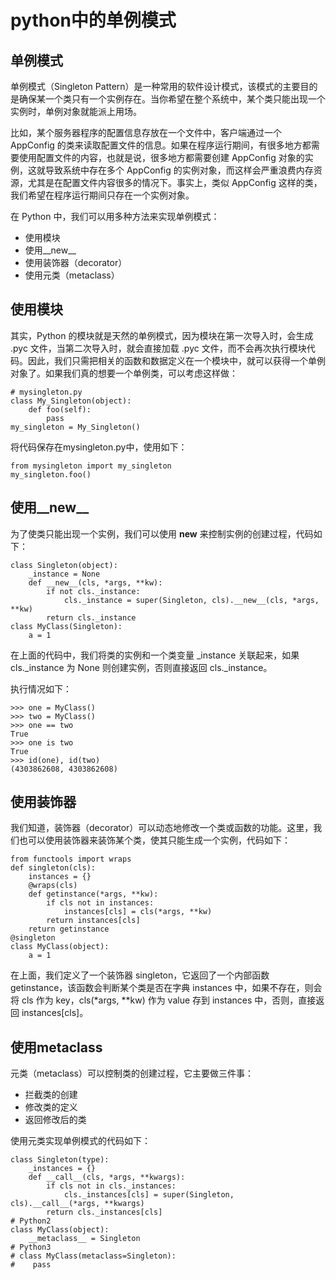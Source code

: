 # python中的单例模式

## 单例模式

单例模式（Singleton Pattern）是一种常用的软件设计模式，该模式的主要目的是确保某一个类只有一个实例存在。当你希望在整个系统中，某个类只能出现一个实例时，单例对象就能派上用场。


比如，某个服务器程序的配置信息存放在一个文件中，客户端通过一个 AppConfig 的类来读取配置文件的信息。如果在程序运行期间，有很多地方都需要使用配置文件的内容，也就是说，很多地方都需要创建 AppConfig 对象的实例，这就导致系统中存在多个 AppConfig 的实例对象，而这样会严重浪费内存资源，尤其是在配置文件内容很多的情况下。事实上，类似 AppConfig 这样的类，我们希望在程序运行期间只存在一个实例对象。

在 Python 中，我们可以用多种方法来实现单例模式：

* 使用模块
* 使用__new__
* 使用装饰器（decorator）
* 使用元类（metaclass）

## 使用模块

其实，Python 的模块就是天然的单例模式，因为模块在第一次导入时，会生成 .pyc 文件，当第二次导入时，就会直接加载 .pyc 文件，而不会再次执行模块代码。因此，我们只需把相关的函数和数据定义在一个模块中，就可以获得一个单例对象了。如果我们真的想要一个单例类，可以考虑这样做：
```
# mysingleton.py
class My_Singleton(object):
    def foo(self):
        pass
my_singleton = My_Singleton()
```
将代码保存在mysingleton.py中，使用如下：
```
from mysingleton import my_singleton
my_singleton.foo()
```

## 使用__new__
为了使类只能出现一个实例，我们可以使用 __new__ 来控制实例的创建过程，代码如下：
```
class Singleton(object):
    _instance = None
    def __new__(cls, *args, **kw):
        if not cls._instance:
            cls._instance = super(Singleton, cls).__new__(cls, *args, **kw)  
        return cls._instance  
class MyClass(Singleton):  
    a = 1
```
在上面的代码中，我们将类的实例和一个类变量 _instance 关联起来，如果 cls._instance 为 None 则创建实例，否则直接返回 cls._instance。

执行情况如下：
```
>>> one = MyClass()
>>> two = MyClass()
>>> one == two
True
>>> one is two
True
>>> id(one), id(two)
(4303862608, 4303862608)
```

## 使用装饰器
我们知道，装饰器（decorator）可以动态地修改一个类或函数的功能。这里，我们也可以使用装饰器来装饰某个类，使其只能生成一个实例，代码如下：
```
from functools import wraps
def singleton(cls):
    instances = {}
    @wraps(cls)
    def getinstance(*args, **kw):
        if cls not in instances:
            instances[cls] = cls(*args, **kw)
        return instances[cls]
    return getinstance
@singleton
class MyClass(object):
    a = 1
```
在上面，我们定义了一个装饰器 singleton，它返回了一个内部函数 getinstance，该函数会判断某个类是否在字典 instances 中，如果不存在，则会将 cls 作为 key，cls(*args, **kw) 作为 value 存到 instances 中，否则，直接返回 instances[cls]。

## 使用metaclass

元类（metaclass）可以控制类的创建过程，它主要做三件事：
* 拦截类的创建
* 修改类的定义
* 返回修改后的类

使用元类实现单例模式的代码如下：
```
class Singleton(type):
    _instances = {}
    def __call__(cls, *args, **kwargs):
        if cls not in cls._instances:
            cls._instances[cls] = super(Singleton, cls).__call__(*args, **kwargs)
        return cls._instances[cls]
# Python2
class MyClass(object):
    __metaclass__ = Singleton
# Python3
# class MyClass(metaclass=Singleton):
#    pass
```
